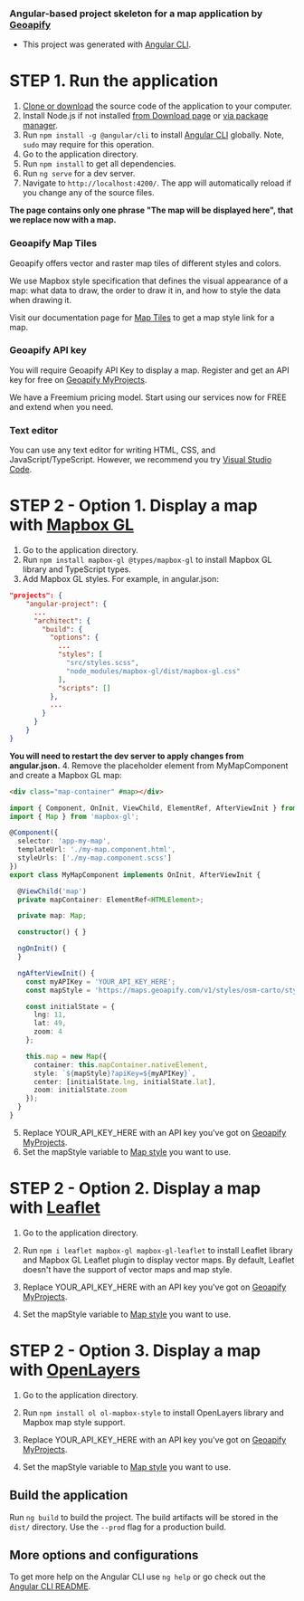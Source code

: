 ### Angular-based project skeleton for a map application by [Geoapify](https://www.geoapify.com)
* This project was generated with [Angular CLI](https://github.com/angular/angular-cli).

# STEP 1. Run the application
1. [Clone or download](https://help.github.com/en/github/creating-cloning-and-archiving-repositories/cloning-a-repository) the source code of the application to your computer.
2. Install Node.js if not installed [from Download page](https://nodejs.org/en/download/) or [via package manager](https://nodejs.org/en/download/package-manager/).
3. Run `npm install -g @angular/cli` to install [Angular CLI](https://cli.angular.io/) globally. Note, `sudo` may require for this operation.
4. Go to the application directory.
5. Run `npm install` to get all dependencies.
6. Run `ng serve` for a dev server. 
7. Navigate to `http://localhost:4200/`. The app will automatically reload if you change any of the source files.

**The page contains only one phrase "The map will be displayed here", that we replace now with a map.**

### Geoapify Map Tiles
Geoapify offers vector and raster map tiles of different styles and colors. 

We use Mapbox style specification that defines the visual appearance of a map: what data to draw, the order to draw it in, and how to style the data when drawing it. 

Visit our documentation page for [Map Tiles](https://apidocs.geoapify.com/docs/maps/map-tiles/map-tiles) to get a map style link for a map.

### Geoapify API key
You will require Geoapify API Key to display a map. Register and get an API key for free on [Geoapify MyProjects](https://myprojects.geoapify.com).

We have a Freemium pricing model. Start using our services now for FREE and extend when you need.

### Text editor
You can use any text editor for writing HTML, CSS, and JavaScript/TypeScript. However, we recommend you try [Visual Studio Code](https://code.visualstudio.com).


# STEP 2 - Option 1. Display a map with [Mapbox GL](https://docs.mapbox.com/mapbox-gl-js/api/)
1. Go to the application directory.
2. Run `npm install mapbox-gl @types/mapbox-gl` to install Mapbox GL library and TypeScript types.
3. Add Mapbox GL styles. For example, in angular.json:
```json
"projects": {
    "angular-project": {
      ...
      "architect": {
        "build": {
          "options": {
            ...
            "styles": [
              "src/styles.scss",
              "node_modules/mapbox-gl/dist/mapbox-gl.css"
            ],
            "scripts": []
          },
          ...
        }
      }
    }
}
```
**You will need to restart the dev server to apply changes from angular.json.**
4. Remove the placeholder element from MyMapComponent and create a Mapbox GL map:
```html
<div class="map-container" #map></div>
```
```typescript
import { Component, OnInit, ViewChild, ElementRef, AfterViewInit } from '@angular/core';
import { Map } from 'mapbox-gl';

@Component({
  selector: 'app-my-map',
  templateUrl: './my-map.component.html',
  styleUrls: ['./my-map.component.scss']
})
export class MyMapComponent implements OnInit, AfterViewInit {

  @ViewChild('map')
  private mapContainer: ElementRef<HTMLElement>;

  private map: Map;

  constructor() { }

  ngOnInit() {
  }

  ngAfterViewInit() {
    const myAPIKey = 'YOUR_API_KEY_HERE'; 
    const mapStyle = 'https://maps.geoapify.com/v1/styles/osm-carto/style.json';

    const initialState = {
      lng: 11,
      lat: 49,
      zoom: 4
    };

    this.map = new Map({
      container: this.mapContainer.nativeElement,
      style: `${mapStyle}?apiKey=${myAPIKey}`,
      center: [initialState.lng, initialState.lat],
      zoom: initialState.zoom
    });
  }
}

```
5. Replace YOUR_API_KEY_HERE with an API key you've got on [Geoapify MyProjects](https://myprojects.geoapify.com).
6. Set the mapStyle variable to [Map style](https://apidocs.geoapify.com/docs/maps/map-tiles/map-tiles) you want to use.



# STEP 2 - Option 2. Display a map with [Leaflet](https://leafletjs.com/)
1. Go to the application directory.
2. Run `npm i leaflet mapbox-gl mapbox-gl-leaflet` to install Leaflet library and Mapbox GL Leaflet plugin to display vector maps. By default, Leaflet doesn't have the support of vector maps and map style.

5. Replace YOUR_API_KEY_HERE with an API key you've got on [Geoapify MyProjects](https://myprojects.geoapify.com).
6. Set the mapStyle variable to [Map style](https://apidocs.geoapify.com/docs/maps/map-tiles/map-tiles) you want to use.

# STEP 2 - Option 3. Display a map with [OpenLayers](https://openlayers.org)
1. Go to the application directory.
2. Run `npm install ol ol-mapbox-style` to install OpenLayers library and Mapbox map style support.

5. Replace YOUR_API_KEY_HERE with an API key you've got on [Geoapify MyProjects](https://myprojects.geoapify.com).
6. Set the mapStyle variable to [Map style](https://apidocs.geoapify.com/docs/maps/map-tiles/map-tiles) you want to use.

## Build the application
Run `ng build` to build the project. The build artifacts will be stored in the `dist/` directory. Use the `--prod` flag for a production build.

## More options and configurations
To get more help on the Angular CLI use `ng help` or go check out the [Angular CLI README](https://github.com/angular/angular-cli/blob/master/README.md).
